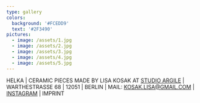 ```yaml
---
type: gallery
colors:
  background: '#FCEDD9'
  text: '#2F3490'
pictures:
  - image: /assets/1.jpg
  - image: /assets/2.jpg
  - image: /assets/3.jpg
  - image: /assets/4.jpg
  - image: /assets/5.jpg
---
```

HELKA | CERAMIC PIECES MADE BY LISA KOSAK AT [STUDIO ARGILE](https://www.studioargile.com/) | WARTHESTRASSE 68 | 12051 | BERLIN | MAIL: [KOSAK.LISA@GMAIL.COM](<mailto: kosak.lisa@gmail.com>) | [INSTAGRAM](https://www.instagram.com/helkagram) | IMPRINT
